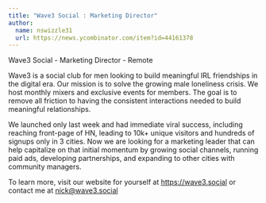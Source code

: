 ```yaml
---
title: "Wave3 Social : Marketing Director"
author:
  name: nswizzle31
  url: https://news.ycombinator.com/item?id=44161378
---
```


<JobNavigation />

Wave3 Social - Marketing Director - Remote

Wave3 is a social club for men looking to build meaningful IRL friendships in the digital era. Our mission is to solve the growing male loneliness crisis. We host monthly mixers and exclusive events for members. The goal is to remove all friction to having the consistent interactions needed to build meaningful relationships.

We launched only last week and had immediate viral success, including reaching front-page of HN, leading to 10k+ unique visitors and hundreds of signups only in 3 cities. Now we are looking for a marketing leader that can help capitalize on that initial momentum by growing social channels, running paid ads, developing partnerships, and expanding to other cities with community managers.

To learn more, visit our website for yourself at <a href="https:&#x2F;&#x2F;wave3.social" rel="nofollow">https:&#x2F;&#x2F;wave3.social</a> or contact me at nick@wave3.social
<JobApplication />
